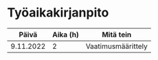 # Työaikakirjanpito

| Päivä         | Aika (h) | Mitä tein          |
| ------------- | -------- | ------------------
| 9.11.2022     |    2     | Vaatimusmäärittely |

